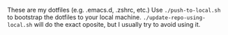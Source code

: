 These are my dotfiles (e.g. .emacs.d, .zshrc, etc.)
Use ````./push-to-local.sh```` to bootstrap the dotfiles to your local
machine. ````./update-repo-using-local.sh```` will do the exact oposite, but I
usually try to avoid using it.
